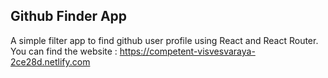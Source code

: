 Github Finder App
-------------------

A simple filter app to find github user profile using React and React Router.
You can find the website : https://competent-visvesvaraya-2ce28d.netlify.com
